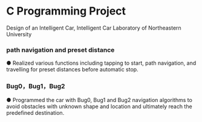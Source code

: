 # C Programming Project
Design of an Intelligent Car, Intelligent Car Laboratory of Northeastern University
<br>
### path navigation and preset distance
● Realized various functions including tapping to start, path navigation, and travelling for preset distances before automatic stop.
<br>
### Bug0，Bug1，Bug2
● Programmed the car with Bug0, Bug1 and Bug2 navigation algorithms to avoid obstacles with unknown shape and location and ultimately reach the predefined destination.
